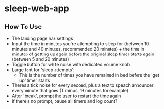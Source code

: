 # sleep-web-app
## How To Use
- The landing page has settings
- Input the time in minutes you're attempting to sleep for (between 10 minutes and 40 minutes, recommended 20 minutes) + the time in minutes of getting up again before the original sleep timer starts again (between 5 and 20 minutes)
- Toggle button for white noise with dedicated volume knob
- Large font for 'sleep attempts':
  - This is the number of times you have remained in bed before the 'get up' timer starts
- Theres a tick noise for every second, plus a text to speach announcer every minute that goes (T minus, 19 minutes for example)
- After 'break', prompt the user to restart the time again
- if there's no prompt, pause all timers and log count?

